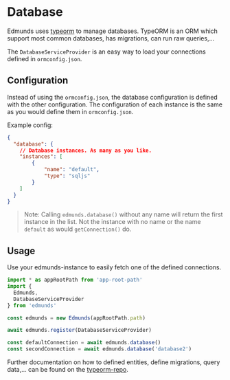 # Database

Edmunds uses [typeorm](https://github.com/typeorm/typeorm) to manage
databases. TypeORM is an ORM which support most common databases,
has migrations, can run raw queries,...

The `DatabaseServiceProvider` is an easy way to load your connections
defined in `ormconfig.json`. 


## Configuration

Instead of using the `ormconfig.json`, the database configuration is
defined with the other configuration. The configuration of each
instance is the same as you would define them in `ormconfig.json`.

Example config:
```json
{
  "database": {
    // Database instances. As many as you like.
    "instances": [
		{
			"name": "default",
			"type": "sqljs"
		}
	]
  }
}
```

> Note: Calling `edmunds.database()` without any name will return
the first instance in the list. Not the instance with no name or the
name `default` as would `getConnection()` do.


## Usage

Use your edmunds-instance to easily fetch one of the defined
connections.

```typescript
import * as appRootPath from 'app-root-path'
import {
  Edmunds,
  DatabaseServiceProvider
} from 'edmunds'

const edmunds = new Edmunds(appRootPath.path)

await edmunds.register(DatabaseServiceProvider)

const defaultConnection = await edmunds.database()
const secondConnection = await edmunds.database('database2')
```

Further documentation on how to defined entities, define migrations,
query data,... can be found on the
[typeorm-repo](https://github.com/typeorm/typeorm).
